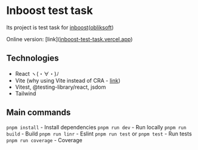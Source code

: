 # Inboost test task

Its project is test task for [inboost](https://www.inboost.ai/)([obliksoft](http://obliksoft.com.ua/))

Online version: [link]([inboost-test-task.vercel.app](https://inboost-test-task.vercel.app/ "https://inboost-test-task.vercel.app"))

## Technologies

- React ヽ(・∀・)ﾉ
- Vite (why using Vite instead of CRA - [link](./docs/Vite-instead-of-CRA.md))
- Vitest, @testing-library/react, jsdom
- Tailwind

## Main commands

`pnpm install` - Install dependencies
`pnpm run dev` - Run locally 
`pnpm run build` - Build
`pnpm run linr` - Eslint
`pnpm run test` or `pnpm test` - Run tests 
`pnpm run coverage` - Coverage